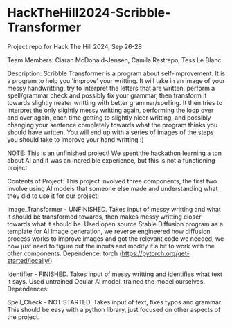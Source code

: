 # HackTheHill2024-Scribble-Transformer
Project repo for Hack The Hill 2024, Sep 26-28

Team Members: Ciaran McDonald-Jensen, Camila Restrepo, Tess Le Blanc

Description: Scribble Transformer is a program about self-improvement. It is a program to help you 'improve' your writting. It will take in an image of your messy handwritting, try to interpret the letters that are written, perform a spell/grammar check and possibly fix your grammar, then transform it towards slightly neater writting with better grammar/spelling. It then tries to interpret the only slightly messy writting again, performing the loop over and over again, each time getting to slightly nicer writting, and possibly changing your sentence completely towards what the program thinks you should have written. You will end up with a series of images of the steps you should take to improve your hand writting :)

NOTE: This is an unfinished project! We spent the hackathon learning a ton about AI and it was an incredible experience, but this is not a functioning project

Contents of Project: This project involved three components, the first two involve using AI models that someone else made and understanding what they did to use it for our project:

Image_Transformer - UNFINISHED. Takes input of messy writting and what it should be transformed towards, then makes messy writting closer towards what it should be. Used open source Stable Diffusion program as a template for AI image generation, we reverse engineered how diffusion process works to improve images and got the relevant code we needed, we now just need to figure out the inputs and modify it a bit to work with the other components.
Dependence: torch (https://pytorch.org/get-started/locally/)

Identifier - FINISHED. Takes input of messy writting and identifies what text it says. Used untrained Ocular AI model, trained the model ourselves.
Dependences: 

Spell_Check - NOT STARTED. Takes input of text, fixes typos and grammar. This should be easy with a python library, just focused on other aspects of the project.